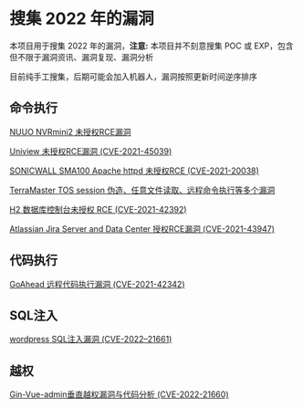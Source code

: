 # 搜集 2022 年的漏洞

本项目用于搜集 2022 年的漏洞，**注意:** 本项目并不刻意搜集 POC 或 EXP，包含但不限于漏洞资讯、漏洞复现、漏洞分析

目前纯手工搜集，后期可能会加入机器人，漏洞按照更新时间逆序排序

## 命令执行

[NUUO NVRmini2 未授权RCE漏洞](https://www.seebug.org/vuldb/ssvid-99452)

[Uniview 未授权RCE漏洞 (CVE-2021-45039)](https://www.seebug.org/vuldb/ssvid-99451)

[SONICWALL SMA100 Apache httpd 未授权RCE (CVE-2021-20038)](https://attackerkb.com/topics/QyXRC1wbvC/cve-2021-20038/rapid7-analysis)

[TerraMaster TOS session 伪造、任意⽂件读取、远程命令执⾏等多个漏洞](https://packetstormsecurity.com/files/165399/terramaster-exec.py.txt)

[H2 数据库控制台未授权 RCE (CVE-2021-42392)](https://jfrog.com/blog/the-jndi-strikes-back-unauthenticated-rce-in-h2-database-console/?utm_campaign=Log4j&utm_content=004atglxq0kpxz6&utm_medium=social&utm_source=twitter)

[Atlassian Jira Server and Data Center 授权RCE漏洞 (CVE-2021-43947)](https://mp.weixin.qq.com/s/XDX5eq3UE51_yLo0Q4wZ0g)

## 代码执行

[GoAhead 远程代码执⾏漏洞 (CVE-2021-42342)](https://mp.weixin.qq.com/s/AS9DHeHtgqrgjTb2gzLJZg)

## SQL注入

[wordpress SQL注入漏洞 (CVE-2022–21661)](https://www.seebug.org/vuldb/ssvid-99431)

## 越权

[Gin-Vue-admin垂直越权漏洞与代码分析 (CVE-2022-21660)](https://github.com/UzJu/Gin-Vue-admin-poc-CVE-2022-21660)
